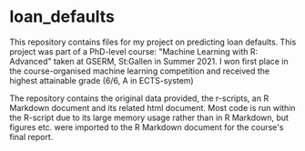 # loan_defaults

This repository contains files for my project on predicting loan defaults. This project was part of a PhD-level course: "Machine Learning with R: Advanced" taken at GSERM, St:Gallen in Summer 2021. I won first place in the course-organised machine learning competition and received the highest attainable grade (6/6, A in ECTS-system)

The repository contains the original data provided, the r-scripts, an R Markdown document and its related html document. Most code is run within the R-script due to its large memory usage rather than in R Markdown, but figures etc. were imported to the R Markdown document for the course's final report. 

